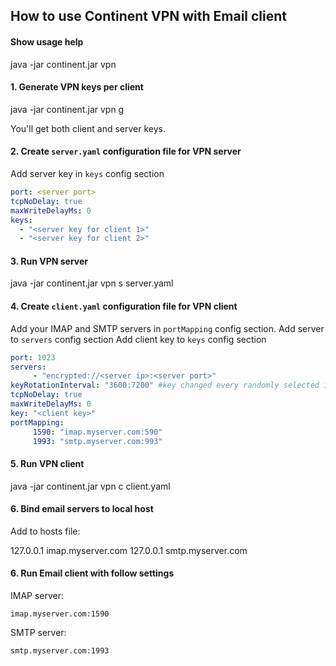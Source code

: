 ﻿## How to use Continent VPN with Email client

#### Show usage help

java -jar continent.jar vpn


#### 1. Generate VPN keys per client

java -jar continent.jar vpn g

You'll get both client and server keys.

#### 2. Create `server.yaml` configuration file for VPN server

Add server key in `keys` config section

```yaml
port: <server port>
tcpNoDelay: true
maxWriteDelayMs: 0
keys:
  - "<server key for client 1>"
  - "<server key for client 2>"
```

#### 3. Run VPN server

java -jar continent.jar vpn s server.yaml

#### 4. Create `client.yaml` configuration file for VPN client

Add your IMAP and SMTP servers in `portMapping` config section.
Add server to `servers` config section
Add client key to `keys` config section

```yaml
port: 1023
servers:
     - "encrypted://<server ip>:<server port>"
keyRotationInterval: "3600:7200" #key changed every randomly selected interval between 3600 and 7200 minutes
tcpNoDelay: true
maxWriteDelayMs: 0
key: "<client key>"
portMapping:
     1590: "imap.myserver.com:590"
     1993: "smtp.myserver.com:993"
```

#### 5. Run VPN client

java -jar continent.jar vpn c client.yaml

#### 6. Bind email servers to local host

Add to hosts file:

127.0.0.1 imap.myserver.com
127.0.0.1 smtp.myserver.com

#### 6. Run Email client with follow settings

IMAP server:

```
imap.myserver.com:1590
```

SMTP server:

```
smtp.myserver.com:1993
```

